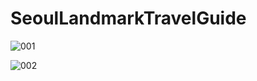 # SeoulLandmarkTravelGuide

![001](https://user-images.githubusercontent.com/96827495/202969794-6190e0c3-e9df-405b-99a5-bd27e89da6bd.JPG)


![002](https://user-images.githubusercontent.com/96827495/202969910-b783d9a5-6ecf-49cc-9a90-fba00b9ef406.JPG)
